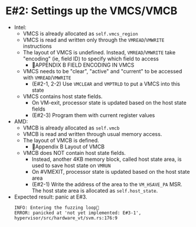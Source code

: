 # E#2: Settings up the VMCS/VMCB
- Intel:
  - VMCS is already allocated as `self.vmcs_region`
  - VMCS is read and written only through the `VMREAD`/`VMWRITE` instructions
  - The layout of VMCS is undefined. Instead, `VMREAD`/`VMWRITE` take "encoding" (ie, field ID) to specify which field to access
    - 📖APPENDIX B FIELD ENCODING IN VMCS
  - VMCS needs to be "clear", "active" and "current" to be accessed with `VMREAD`/`VMWRITE`
    - (E#2-1, 2-2) Use `VMCLEAR` and `VMPTRLD` to put a VMCS into this state
  - VMCS contains host state fields.
    - On VM-exit, processor state is updated based on the host state fields
    - (E#2-3) Program them with current register values
- AMD:
  - VMCB is already allocated as `self.vmcb`
  - VMCB is read and written through usual memory access.
  - The layout of VMCB is defined.
    - 📖Appendix B Layout of VMCB
  - VMCB does NOT contain host state fields.
    - Instead, another 4KB memory block, called host state area, is used to save host state on `VMRUN`
    - On #VMEXIT, processor state is updated based on the host state area
    - (E#2-1) Write the address of the area to the `VM_HSAVE_PA` MSR. The host state area is allocated as `self.host_state`.
- Expected result: panic at E#3.
  ```log
  INFO: Entering the fuzzing loop🐇
  ERROR: panicked at 'not yet implemented: E#3-1', hypervisor/src/hardware_vt/svm.rs:176:9
  ```
